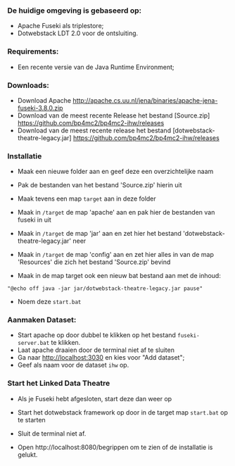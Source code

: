 ### De huidige omgeving is gebaseerd op:

- Apache Fuseki als triplestore;
- Dotwebstack LDT 2.0 voor de ontsluiting.

### Requirements:
- Een recente versie van de Java Runtime Environment;

### Downloads:
- Download Apache http://apache.cs.uu.nl/jena/binaries/apache-jena-fuseki-3.8.0.zip
- Download van de meest recente Release het bestand [Source.zip] https://github.com/bp4mc2/bp4mc2-ihw/releases
- Download van de meest recente release het bestand [dotwebstack-theatre-legacy.jar] https://github.com/bp4mc2/bp4mc2-ihw/releases


### Installatie
- Maak een nieuwe folder aan en geef deze een overzichtelijke naam
- Pak de bestanden van het bestand 'Source.zip' hierin uit
- Maak tevens een map `target` aan in deze folder

- Maak in `/target` de map 'apache' aan en pak hier de bestanden van fuseki in uit

- Maak in `/target` de map 'jar' aan
en zet hier het bestand 'dotwebstack-theatre-legacy.jar' neer

- Maak in `/target` de map 'config' aan en zet hier alles in van de map 'Resources' die zich het bestand 'Source.zip' bevind

- Maak in de map target ook een nieuw bat bestand aan met de inhoud:


`
    "@echo off
    java -jar jar/dotwebstack-theatre-legacy.jar
    pause"
`


- Noem deze `start.bat`


### Aanmaken Dataset:
- Start apache op door dubbel te klikken op het bestand `fuseki-server.bat` te klikken.
- Laat apache draaien door de terminal niet af te sluiten
- Ga naar [http://localhost:3030](http://localhost:3030) en kies voor "Add dataset";
- Geef als naam voor de dataset `ihw` op.


### Start het Linked Data Theatre
- Als je Fuseki hebt afgesloten, start deze dan weer op
- Start het dotwebstack framework op door in de target map `start.bat` op te starten
- Sluit de terminal niet af.

- Open http://localhost:8080/begrippen om te zien of de installatie is gelukt.




